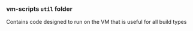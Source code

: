 ### vm-scripts `util` folder

Contains code designed to run on the VM that is useful for all build types
